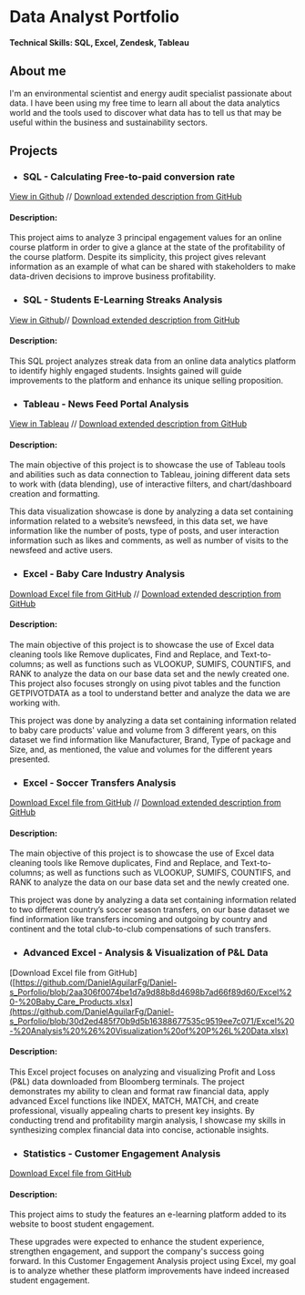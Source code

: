 # Data Analyst Portfolio

#### Technical Skills: SQL, Excel, Zendesk, Tableau

## About me

I'm an environmental scientist and energy audit specialist passionate about data. I have been using my free time to learn all about the data analytics world and the tools used to discover what data has to tell us that may be useful within the business and sustainability sectors. 

## Projects

* ### SQL - Calculating Free-to-paid conversion rate
[View in Github](https://github.com/DanielAguilarFg/Daniel-s_Porfolio/blob/6fbd1fb7c8c93e5fe4069a1b2c84d888a3639466/SQL%20Free-to-paid%20conversion%20rate) //
[Download extended description from GitHub](https://github.com/DanielAguilarFg/Daniel-s_Porfolio/blob/645f7f3bb47141cc320a1f05947b3fd6233b0de0/Project's%20Files/1.%20Project-%20Free%20to%20Paid%20Ratio%20-%20SQL.docx)

  #### Description:
  This project aims to analyze 3 principal engagement values for an online course platform in order to give a glance at the state of the profitability of the course platform. Despite its simplicity, this project gives relevant information as an example of what can be shared with stakeholders to make data-driven decisions to improve business profitability. 

* ### SQL - Students E-Learning Streaks Analysis
[View in Github](https://github.com/DanielAguilarFg/Daniel-s_Porfolio/blob/a54ebf9cb1a01c918c1518a8a6d64b9aa3b6edd0/SQL-%20Students_Streaks_Analysis)//
[Download extended description from GitHub](https://github.com/DanielAguilarFg/Daniel-s_Porfolio/blob/a54ebf9cb1a01c918c1518a8a6d64b9aa3b6edd0/Project's%20Files/%20Project.%20Desc.%20-%20SQL-%20Student%20Streaks%20Analysis.docx)

  #### Description:
  This SQL project analyzes streak data from an online data analytics platform to identify highly engaged students. Insights gained will guide improvements to the platform and enhance its unique selling proposition.

* ### Tableau - News Feed Portal Analysis
[View in Tableau](https://public.tableau.com/views/NewsfeedAnalysisProject/NewsfeedAnalysisDashboard?:language=es-ES&:sid=&:display_count=n&:origin=viz_share_link) //
[Download extended description from GitHub](https://github.com/DanielAguilarFg/Daniel-s_Porfolio/blob/645f7f3bb47141cc320a1f05947b3fd6233b0de0/Project's%20Files/3.%20Project-%20Newsfeed%20Analysis%20-%20Tableau.docx)

  #### Description:
  The main objective of this project is to showcase the use of Tableau tools and abilities such as data connection to Tableau, joining different data sets to work with (data blending), use of interactive filters, and chart/dashboard creation and formatting. 
  
  This data visualization showcase is done by analyzing a data set containing information related to a website’s newsfeed, in this data set, we have information like the number of posts, type of posts, and user interaction information such as likes and comments, as well as number of visits to the newsfeed and active users. 

* ### Excel - Baby Care Industry Analysis
[Download Excel file from GitHub](https://github.com/DanielAguilarFg/Daniel-s_Porfolio/blob/2bac72cd5e585f0d50af461702bea6e113f8d34a/Football%20data_source.xlsx) //
[Download extended description from GitHub](https://github.com/DanielAguilarFg/Daniel-s_Porfolio/blob/645f7f3bb47141cc320a1f05947b3fd6233b0de0/Project's%20Files/4.%20Soccer%20Transfers%20Analysis%20-%20Excel.docx)

  #### Description:
  The main objective of this project is to showcase the use of Excel data cleaning tools like Remove duplicates, Find and Replace, and Text-to-columns; as well as functions such as VLOOKUP, SUMIFS, COUNTIFS, and RANK to analyze the data on our base data set and the newly created one. This project also focuses strongly on using pivot tables and the function GETPIVOTDATA as a tool to understand better and analyze the data we are working with.

  This project was done by analyzing a data set containing information related to baby care products' value and volume from 3 different years, on this dataset we find information like Manufacturer, Brand, Type of package and Size, and, as mentioned, the value and volumes for the different years presented.

* ### Excel - Soccer Transfers Analysis
[Download Excel file from GitHub](https://github.com/DanielAguilarFg/Daniel-s_Porfolio/blob/2aa306f0074be1d7a9d88b8d4698b7ad66f89d60/Excel%20-%20Baby_Care_Products.xlsx) //
[Download extended description from GitHub](https://github.com/DanielAguilarFg/Daniel-s_Porfolio/blob/2aa306f0074be1d7a9d88b8d4698b7ad66f89d60/Project's%20Files/Project%20Desc.-%20Excel-%20Baby%20Care%20Product%20Analysis.docx)

  #### Description:
  The main objective of this project is to showcase the use of Excel data cleaning tools like Remove duplicates, Find and Replace, and Text-to-columns; as well as functions such as VLOOKUP, SUMIFS, COUNTIFS, and RANK to analyze the data on our base data set and the newly created one. 

  This project was done by analyzing a data set containing information related to two different country’s soccer season transfers, on our base dataset we find information like transfers incoming and outgoing by country and continent and the total club-to-club compensations of such transfers.

* ### Advanced Excel - Analysis & Visualization of P&L Data 
[Download Excel file from GitHub]([https://github.com/DanielAguilarFg/Daniel-s_Porfolio/blob/2aa306f0074be1d7a9d88b8d4698b7ad66f89d60/Excel%20-%20Baby_Care_Products.xlsx](https://github.com/DanielAguilarFg/Daniel-s_Porfolio/blob/30d2ed485f70b9d5b16388677535c9519ee7c071/Excel%20-%20Analysis%20%26%20Visualization%20of%20P%26L%20Data.xlsx)

  #### Description:
  This Excel project focuses on analyzing and visualizing Profit and Loss (P&L) data downloaded from Bloomberg terminals. The project demonstrates my ability to clean and format raw financial data, apply advanced Excel functions like INDEX, MATCH, MATCH, and create professional, visually appealing charts to present key insights. By conducting trend and profitability margin analysis, I showcase my skills in synthesizing complex financial data into concise, actionable insights. 

* ### Statistics - Customer Engagement Analysis
[Download Excel file from GitHub](https://github.com/DanielAguilarFg/Daniel-s_Porfolio/blob/125cea4dd85f48153ad701f70594d32695f7ff2c/Excel%20-%20Statistics_Customer_Engagement_Analysis.xlsx)

  #### Description:
  This project aims to study the features an e-learning platform added to its website to boost student engagement.
  
  These upgrades were expected to enhance the student experience, strengthen engagement, and support the company's success going forward. In this Customer Engagement Analysis project using Excel, my goal is to analyze whether these platform improvements have indeed increased student engagement.
  
  




